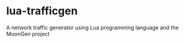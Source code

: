 # lua-trafficgen
A network traffic generator using Lua programming language and the MoonGen project
